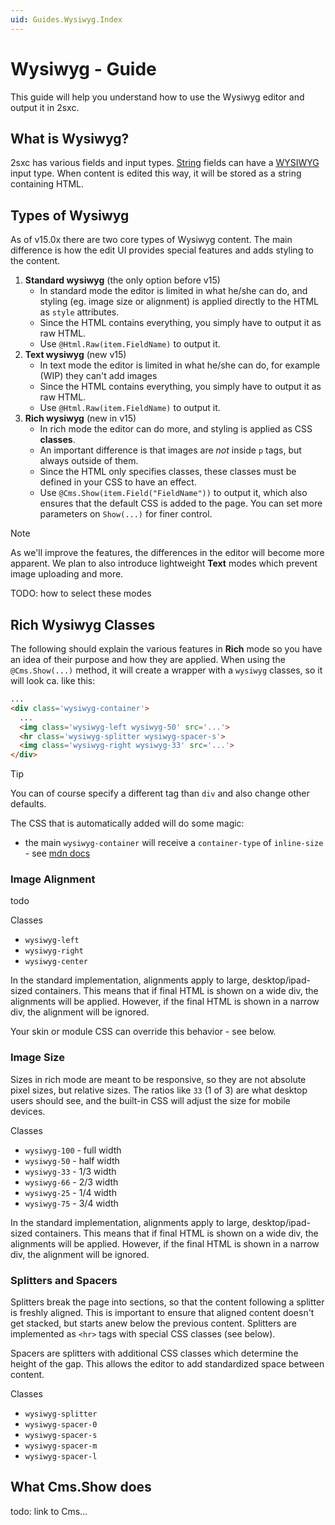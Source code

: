 ```yaml
---
uid: Guides.Wysiwyg.Index
---
```


# Wysiwyg - Guide

This guide will help you understand how to use the Wysiwyg editor and output it in 2sxc.

## What is Wysiwyg?

2sxc has various fields and input types.
[String](xref:Basics.Data.Fields.String) fields can have a [WYSIWYG](xref:Basics.Data.Fields.String-Wysiwyg) input type.
When content is edited this way, it will be stored as a string containing HTML.

## Types of Wysiwyg

As of v15.0x there are two core types of Wysiwyg content.
The main difference is how the edit UI provides special features and adds styling to the content.

1. **Standard wysiwyg** (the only option before v15)
    * In standard mode the editor is limited in what he/she can do, and styling (eg. image size or alignment) is applied directly to the HTML as `style` attributes.
    * Since the HTML contains everything, you simply have to output it as raw HTML.
    * Use `@Html.Raw(item.FieldName)` to output it.
1. **Text wysiwyg** (new v15)
    * In text mode the editor is limited in what he/she can do, for example (WIP) they can't add images
    * Since the HTML contains everything, you simply have to output it as raw HTML.
    * Use `@Html.Raw(item.FieldName)` to output it.
1. **Rich wysiwyg** (new in v15)
    * In rich mode the editor can do more, and styling is applied as CSS **classes**.
    * An important difference is that images are _not_ inside `p` tags, but always outside of them.
    * Since the HTML only specifies classes, these classes must be defined in your CSS to have an effect.
    * Use `@Cms.Show(item.Field("FieldName"))` to output it, which also ensures that the default CSS is added to the page. You can set more parameters on `Show(...)` for finer control.

> [!NOTE]
> As we'll improve the features, the differences in the editor will become more apparent.
> We plan to also introduce lightweight **Text** modes which prevent image uploading and more.

TODO: how to select these modes

## Rich Wysiwyg Classes

The following should explain the various features in **Rich** mode so you have an idea of their purpose and how they are applied.
When using the `@Cms.Show(...)` method, it will create a wrapper with a `wysiwyg` classes, so it will look ca. like this:

```html
...
<div class='wysiwyg-container'>
  ...
  <img class='wysiwyg-left wysiwyg-50' src='...'>
  <hr class='wysiwyg-splitter wysiwyg-spacer-s'>
  <img class='wysiwyg-right wysiwyg-33' src='...'>
</div>
```

> [!TIP]
> You can of course specify a different tag than `div` and also change other defaults.

The CSS that is automatically added will do some magic:

* the main `wysiwyg-container` will receive a `container-type` of `inline-size` - see [mdn docs](https://developer.mozilla.org/en-US/docs/Web/CSS/CSS_Container_Queries)


### Image Alignment

todo

Classes

* `wysiwyg-left`
* `wysiwyg-right`
* `wysiwyg-center`

In the standard implementation, alignments apply to large, desktop/ipad-sized containers.
This means that if final HTML is shown on a wide div, the alignments will be applied.
However, if the final HTML is shown in a narrow div, the alignment will be ignored.

Your skin or module CSS can override this behavior - see below.

### Image Size

Sizes in rich mode are meant to be responsive, so they are not absolute pixel sizes, but relative sizes.
The ratios like `33` (1 of 3) are what desktop users should see, and the built-in CSS will adjust the size for mobile devices.

Classes

* `wysiwyg-100` - full width
* `wysiwyg-50` - half width
* `wysiwyg-33` - 1/3 width
* `wysiwyg-66` - 2/3 width
* `wysiwyg-25` - 1/4 width
* `wysiwyg-75` - 3/4 width

In the standard implementation, alignments apply to large, desktop/ipad-sized containers.
This means that if final HTML is shown on a wide div, the alignments will be applied.
However, if the final HTML is shown in a narrow div, the alignment will be ignored.


### Splitters and Spacers

Splitters break the page into sections, so that the content following a splitter is freshly aligned.
This is important to ensure that aligned content doesn't get stacked, but starts anew below the previous content.
Splitters are implemented as `<hr>` tags with special CSS classes (see below).

Spacers are splitters with additional CSS classes which determine the height of the gap.
This allows the editor to add standardized space between content.

Classes

* `wysiwyg-splitter`
* `wysiwyg-spacer-0`
* `wysiwyg-spacer-s`
* `wysiwyg-spacer-m`
* `wysiwyg-spacer-l`

## What Cms.Show does

todo: link to Cms...

